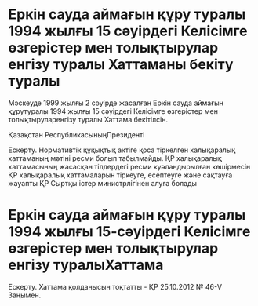 # Еркін сауда аймағын құру туралы 1994 жылғы 15 сәуірдегі Келісімге өзгерістер мен толықтырулар енгізу туралы Хаттаманы бекіту туралы

Мәскеуде 1999 жылғы 2 сәуірде жасалған Еркін сауда аймағын құрутуралы 1994 жылғы 15 сәуірдегі Келісімге өзгерістер мен толықтыруларенгізу туралы Хаттама бекітілсін.

Қазақстан РеспубликасыныңПрезиденті

Ескерту. Нормативтік құқықтық актіге қоса тіркелген халықаралық хаттаманың мәтіні ресми болып табылмайды. ҚР халықаралық хаттамасының жасасқан тілдердегі ресми куәландырылған көшірмесін ҚР халықаралық хаттамаларын тіркеуге, есептеуге және сақтауға жауапты ҚР Сыртқы істер министрлігінен алуға болады

# Еркiн сауда аймағын құру туралы 1994 жылғы 15-сәуiрдегi Келiсiмге өзгерiстер мен толықтырулар енгізу туралыХаттама

Ескерту. Хаттама қолданысын тоқтатты - ҚР 25.10.2012 № 46-V Заңымен.

